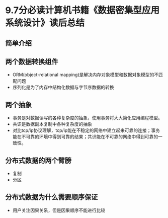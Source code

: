 # 9.7分必读计算机书籍《数据密集型应用系统设计》读后总结
## 简单介绍


## 两个数据转换组件
* ORM(object-relational mapping)是解决内存对象模型和数据对象模型的不匹配问题
* 序列化是为了内存中结构化数据与字节序数据的转换


## 两个抽象
* 事务是对数据读写的各种复杂度的抽象，使用事务将大大简化应用编程模型。
* 共识是数据副本复制中各种复杂度的抽象
* 对比tcp/ip协议理解，tcp/ip能在不稳定的网络中建立起来可靠的连接；事务能在不可靠的环境中得到可靠的结果；共识能在不可靠的网络中得到可靠的一致性。

## 分布式数据的两个臂膀
* 复制
* 分区

## 分布式数据为什么需要顺序保证
* 用户关注因果关系，但是因果顺序不能进行比较